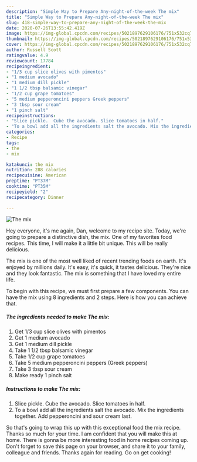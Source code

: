 ```yaml
---
description: "Simple Way to Prepare Any-night-of-the-week The mix"
title: "Simple Way to Prepare Any-night-of-the-week The mix"
slug: 418-simple-way-to-prepare-any-night-of-the-week-the-mix
date: 2020-07-26T13:55:42.419Z
image: https://img-global.cpcdn.com/recipes/5021897629106176/751x532cq70/the-mix-recipe-main-photo.jpg
thumbnail: https://img-global.cpcdn.com/recipes/5021897629106176/751x532cq70/the-mix-recipe-main-photo.jpg
cover: https://img-global.cpcdn.com/recipes/5021897629106176/751x532cq70/the-mix-recipe-main-photo.jpg
author: Russell Scott
ratingvalue: 4.9
reviewcount: 17784
recipeingredient:
- "1/3 cup slice olives with pimentos"
- "1 medium avocado"
- "1 medium dill pickle"
- "1 1/2 tbsp balsamic vinegar"
- "1/2 cup grape tomatoes"
- "5 medium pepperoncini peppers Greek peppers"
- "3 tbsp sour cream"
- "1 pinch salt"
recipeinstructions:
- "Slice pickle.  Cube the avocado. Slice tomatoes in half."
- "To a bowl add all the ingredients salt the avocado. Mix the ingredients together. Add pepperoncini and sour cream last."
categories:
- Recipe
tags:
- the
- mix

katakunci: the mix 
nutrition: 288 calories
recipecuisine: American
preptime: "PT37M"
cooktime: "PT35M"
recipeyield: "2"
recipecategory: Dinner

---
```



![The mix](https://img-global.cpcdn.com/recipes/5021897629106176/751x532cq70/the-mix-recipe-main-photo.jpg)

Hey everyone, it's me again, Dan, welcome to my recipe site. Today, we're going to prepare a distinctive dish, the mix. One of my favorites food recipes. This time, I will make it a little bit unique. This will be really delicious.

The mix is one of the most well liked of recent trending foods on earth. It's enjoyed by millions daily. It's easy, it's quick, it tastes delicious. They're nice and they look fantastic. The mix is something that I have loved my entire life.




To begin with this recipe, we must first prepare a few components. You can have the mix using 8 ingredients and 2 steps. Here is how you can achieve that.

<!--inarticleads1-->

##### The ingredients needed to make The mix:

1. Get 1/3 cup slice olives with pimentos
1. Get 1 medium avocado
1. Get 1 medium dill pickle
1. Take 1 1/2 tbsp balsamic vinegar
1. Take 1/2 cup grape tomatoes
1. Take 5 medium pepperoncini peppers (Greek peppers)
1. Take 3 tbsp sour cream
1. Make ready 1 pinch salt




<!--inarticleads2-->

##### Instructions to make The mix:

1. Slice pickle.  Cube the avocado. Slice tomatoes in half.
1. To a bowl add all the ingredients salt the avocado. Mix the ingredients together. Add pepperoncini and sour cream last.




So that's going to wrap this up with this exceptional food the mix recipe. Thanks so much for your time. I am confident that you will make this at home. There is gonna be more interesting food in home recipes coming up. Don't forget to save this page on your browser, and share it to your family, colleague and friends. Thanks again for reading. Go on get cooking!
